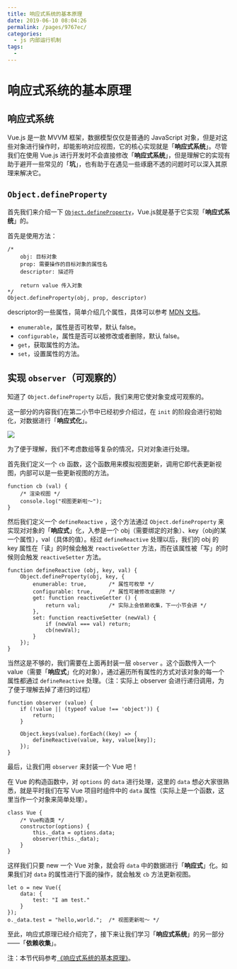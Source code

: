 ```yaml
---
title: 响应式系统的基本原理
date: 2019-06-10 08:04:26
permalink: /pages/9767ec/
categories:
  - js 内部运行机制
tags:
  - 
---
```

# 响应式系统的基本原理

## 响应式系统

Vue.js 是一款 MVVM 框架，数据模型仅仅是普通的 JavaScript 对象，但是对这些对象进行操作时，却能影响对应视图，它的核心实现就是「**响应式系统**」。尽管我们在使用 Vue.js 进行开发时不会直接修改「**响应式系统**」，但是理解它的实现有助于避开一些常见的「**坑**」，也有助于在遇见一些琢磨不透的问题时可以深入其原理来解决它。

## `Object.defineProperty`

首先我们来介绍一下 [`Object.defineProperty`](https://developer.mozilla.org/en-US/docs/Web/JavaScript/Reference/Global_Objects/Object/defineProperty)，Vue.js就是基于它实现「**响应式系统**」的。

首先是使用方法：

```
/*
    obj: 目标对象
    prop: 需要操作的目标对象的属性名
    descriptor: 描述符
    
    return value 传入对象
*/
Object.defineProperty(obj, prop, descriptor)

```

descriptor的一些属性，简单介绍几个属性，具体可以参考 [MDN 文档](https://developer.mozilla.org/en-US/docs/Web/JavaScript/Reference/Global_Objects/Object/defineProperty)。

*   `enumerable`，属性是否可枚举，默认 false。
*   `configurable`，属性是否可以被修改或者删除，默认 false。
*   `get`，获取属性的方法。
*   `set`，设置属性的方法。

## 实现 `observer`（可观察的）

知道了 `Object.defineProperty` 以后，我们来用它使对象变成可观察的。

这一部分的内容我们在第二小节中已经初步介绍过，在 `init` 的阶段会进行初始化，对数据进行「**响应式化**」。

![](https://user-gold-cdn.xitu.io/2017/12/19/1606e8abbababbe6?w=828&h=336&f=png&s=24213)

为了便于理解，我们不考虑数组等复杂的情况，只对对象进行处理。

首先我们定义一个 `cb` 函数，这个函数用来模拟视图更新，调用它即代表更新视图，内部可以是一些更新视图的方法。

```
function cb (val) {
    /* 渲染视图 */
    console.log("视图更新啦～");
}

```

然后我们定义一个 `defineReactive` ，这个方法通过 `Object.defineProperty` 来实现对对象的「**响应式**」化，入参是一个 obj（需要绑定的对象）、key（obj的某一个属性），val（具体的值）。经过 `defineReactive` 处理以后，我们的 obj 的 key 属性在「读」的时候会触发 `reactiveGetter` 方法，而在该属性被「写」的时候则会触发 `reactiveSetter` 方法。

```
function defineReactive (obj, key, val) {
    Object.defineProperty(obj, key, {
        enumerable: true,       /* 属性可枚举 */
        configurable: true,     /* 属性可被修改或删除 */
        get: function reactiveGetter () {
            return val;         /* 实际上会依赖收集，下一小节会讲 */
        },
        set: function reactiveSetter (newVal) {
            if (newVal === val) return;
            cb(newVal);
        }
    });
}

```

当然这是不够的，我们需要在上面再封装一层 `observer` 。这个函数传入一个 value（需要「**响应式**」化的对象），通过遍历所有属性的方式对该对象的每一个属性都通过 `defineReactive` 处理。（注：实际上 observer 会进行递归调用，为了便于理解去掉了递归的过程）

```
function observer (value) {
    if (!value || (typeof value !== 'object')) {
        return;
    }
    
    Object.keys(value).forEach((key) => {
        defineReactive(value, key, value[key]);
    });
}

```

最后，让我们用 `observer` 来封装一个 Vue 吧！

在 Vue 的构造函数中，对 `options` 的 `data` 进行处理，这里的 `data` 想必大家很熟悉，就是平时我们在写 Vue 项目时组件中的 `data` 属性（实际上是一个函数，这里当作一个对象来简单处理）。

```
class Vue {
    /* Vue构造类 */
    constructor(options) {
        this._data = options.data;
        observer(this._data);
    }
}

```

这样我们只要 new 一个 Vue 对象，就会将 `data` 中的数据进行「**响应式**」化。如果我们对 `data` 的属性进行下面的操作，就会触发 `cb` 方法更新视图。

```
let o = new Vue({
    data: {
        test: "I am test."
    }
});
o._data.test = "hello,world.";  /* 视图更新啦～ */

```

至此，响应式原理已经介绍完了，接下来让我们学习「**响应式系统**」的另一部分 ——「**依赖收集**」。

注：本节代码参考[《响应式系统的基本原理》](https://github.com/answershuto/VueDemo/blob/master/%E3%80%8A%E5%93%8D%E5%BA%94%E5%BC%8F%E7%B3%BB%E7%BB%9F%E7%9A%84%E5%9F%BA%E6%9C%AC%E5%8E%9F%E7%90%86%E3%80%8B.js)。